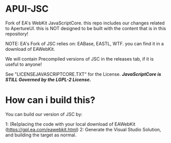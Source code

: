 # APUI-JSC
Fork of EA's WebKit JavaScriptCore. this repo includes our changes related to ApertureUI. this is NOT designed to be built with the content that is in this repository! 

NOTE: EA's Fork of JSC relies on:  EABase, EASTL, WTF. you can find it in a download of EAWebKit.

We will contain Precompiled versions of JSC in the releases tab, if it is useful to anyone!

See "LICENSEJAVASCRIPTCORE.TXT" for the License. ***JavaScriptCore is STILL Governed by the LGPL-2 License.***

# How can i build this?

You can build our version of JSC by:

1: (Re)placing the code with your local download of EAWebKit (https://gpl.ea.com/eawebkit.html)
2: Generate the Visual Studio Solution, and building the target as normal.